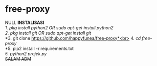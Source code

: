 # free-proxy
NULL
**INSTALISASI**<br>
*1. pkg install python2 OR sudo apt-get install python2*<br>
*2. pkg install git OR sudo apt-get install git*<br>
*3. git clone https://github.com/happyfunea/free-proxy*<br>
*4. cd free-proxy*<br>
*5. pip2 install -r requirements.txt<br>
*5. python2 projek.py*<br>
~~SALAM ADM~~
